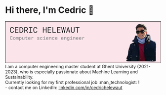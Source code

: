 # Hi there, I'm Cedric 👋

<img src="https://raw.githubusercontent.com/cedrichelewaut/cedrichelewaut/main/banner.png" alt="banner that says Cedric Helewaut - Computer science engineer">
I am a computer engineering master student at Ghent University (2021-2023), who is especially passionate about Machine Learning and Sustainability. <br />
Currently looking for my first professional job :man_technologist: ! <br />
- contact me on LinkedIn: <a href="https://www.linkedin.com/in/cedrichelewaut/">linkedin.com/in/cedrichelewaut</a>
